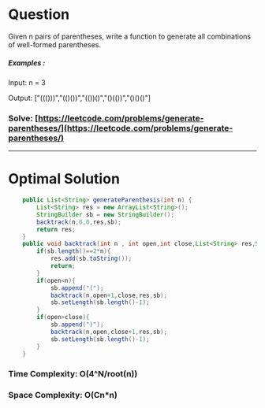 # Question  

Given n pairs of parentheses, write a function to generate all combinations of well-formed parentheses.


##### Examples :

Input: n = 3

Output: ["((()))","(()())","(())()","()(())","()()()"]

### Solve: [https://leetcode.com/problems/generate-parentheses/](https://leetcode.com/problems/generate-parentheses/)

*** 

# Optimal Solution 

``` java
    public List<String> generateParenthesis(int n) {
        List<String> res = new ArrayList<String>();
        StringBuilder sb = new StringBuilder();
        backtrack(n,0,0,res,sb);
        return res;
    }
    public void backtrack(int n , int open,int close,List<String> res,StringBuilder sb){
        if(sb.length()==2*n){
            res.add(sb.toString());
            return;
        }
        if(open<n){
            sb.append("(");
            backtrack(n,open+1,close,res,sb);
            sb.setLength(sb.length()-1);
        }
        if(open>close){
            sb.append(")");
            backtrack(n,open,close+1,res,sb);
            sb.setLength(sb.length()-1);
        }
    }
```

### Time Complexity: O(4^N/root(n))  
### Space Complexity: O(Cn*n) 